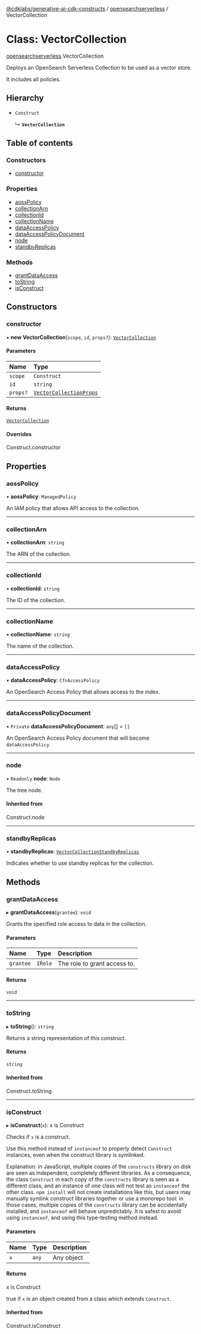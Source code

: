 [@cdklabs/generative-ai-cdk-constructs](../README.md) / [opensearchserverless](../modules/opensearchserverless.md) / VectorCollection

# Class: VectorCollection

[opensearchserverless](../modules/opensearchserverless.md).VectorCollection

Deploys an OpenSearch Serverless Collection to be used as a vector store.

It includes all policies.

## Hierarchy

- `Construct`

  ↳ **`VectorCollection`**

## Table of contents

### Constructors

- [constructor](opensearchserverless.VectorCollection.md#constructor)

### Properties

- [aossPolicy](opensearchserverless.VectorCollection.md#aosspolicy)
- [collectionArn](opensearchserverless.VectorCollection.md#collectionarn)
- [collectionId](opensearchserverless.VectorCollection.md#collectionid)
- [collectionName](opensearchserverless.VectorCollection.md#collectionname)
- [dataAccessPolicy](opensearchserverless.VectorCollection.md#dataaccesspolicy)
- [dataAccessPolicyDocument](opensearchserverless.VectorCollection.md#dataaccesspolicydocument)
- [node](opensearchserverless.VectorCollection.md#node)
- [standbyReplicas](opensearchserverless.VectorCollection.md#standbyreplicas)

### Methods

- [grantDataAccess](opensearchserverless.VectorCollection.md#grantdataaccess)
- [toString](opensearchserverless.VectorCollection.md#tostring)
- [isConstruct](opensearchserverless.VectorCollection.md#isconstruct)

## Constructors

### constructor

• **new VectorCollection**(`scope`, `id`, `props?`): [`VectorCollection`](opensearchserverless.VectorCollection.md)

#### Parameters

| Name | Type |
| :------ | :------ |
| `scope` | `Construct` |
| `id` | `string` |
| `props?` | [`VectorCollectionProps`](../interfaces/opensearchserverless.VectorCollectionProps.md) |

#### Returns

[`VectorCollection`](opensearchserverless.VectorCollection.md)

#### Overrides

Construct.constructor

## Properties

### aossPolicy

• **aossPolicy**: `ManagedPolicy`

An IAM policy that allows API access to the collection.

___

### collectionArn

• **collectionArn**: `string`

The ARN of the collection.

___

### collectionId

• **collectionId**: `string`

The ID of the collection.

___

### collectionName

• **collectionName**: `string`

The name of the collection.

___

### dataAccessPolicy

• **dataAccessPolicy**: `CfnAccessPolicy`

An OpenSearch Access Policy that allows access to the index.

___

### dataAccessPolicyDocument

• `Private` **dataAccessPolicyDocument**: `any`[] = `[]`

An OpenSearch Access Policy document that will become `dataAccessPolicy`.

___

### node

• `Readonly` **node**: `Node`

The tree node.

#### Inherited from

Construct.node

___

### standbyReplicas

• **standbyReplicas**: [`VectorCollectionStandbyReplicas`](../enums/opensearchserverless.VectorCollectionStandbyReplicas.md)

Indicates whether to use standby replicas for the collection.

## Methods

### grantDataAccess

▸ **grantDataAccess**(`grantee`): `void`

Grants the specified role access to data in the collection.

#### Parameters

| Name | Type | Description |
| :------ | :------ | :------ |
| `grantee` | `IRole` | The role to grant access to. |

#### Returns

`void`

___

### toString

▸ **toString**(): `string`

Returns a string representation of this construct.

#### Returns

`string`

#### Inherited from

Construct.toString

___

### isConstruct

▸ **isConstruct**(`x`): x is Construct

Checks if `x` is a construct.

Use this method instead of `instanceof` to properly detect `Construct`
instances, even when the construct library is symlinked.

Explanation: in JavaScript, multiple copies of the `constructs` library on
disk are seen as independent, completely different libraries. As a
consequence, the class `Construct` in each copy of the `constructs` library
is seen as a different class, and an instance of one class will not test as
`instanceof` the other class. `npm install` will not create installations
like this, but users may manually symlink construct libraries together or
use a monorepo tool: in those cases, multiple copies of the `constructs`
library can be accidentally installed, and `instanceof` will behave
unpredictably. It is safest to avoid using `instanceof`, and using
this type-testing method instead.

#### Parameters

| Name | Type | Description |
| :------ | :------ | :------ |
| `x` | `any` | Any object |

#### Returns

x is Construct

true if `x` is an object created from a class which extends `Construct`.

#### Inherited from

Construct.isConstruct
